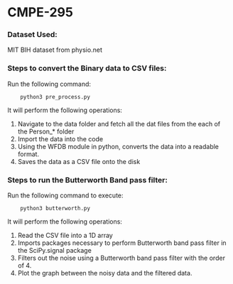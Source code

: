 # CMPE-295

### Dataset Used:

MIT BIH dataset from physio.net

### Steps to convert the Binary data to CSV files:

Run the following command:

```
    python3 pre_process.py
```

It will perform the following operations:

1. Navigate to the data folder and fetch all the dat files from the each of the Person\_\* folder
2. Import the data into the code
3. Using the WFDB module in python, converts the data into a readable format.
4. Saves the data as a CSV file onto the disk

### Steps to run the Butterworth Band pass filter:

Run the following command to execute:

```
    python3 butterworth.py
```

It will perform the following operations:

1. Read the CSV file into a 1D array
2. Imports packages necessary to perform Butterworth band pass filter in the SciPy.signal package
3. Filters out the noise using a Butterworth band pass filter with the order of 4.
4. Plot the graph between the noisy data and the filtered data.

